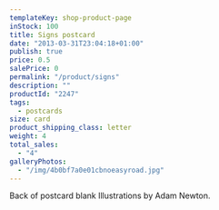 ```yaml
---
templateKey: shop-product-page
inStock: 100
title: Signs postcard
date: "2013-03-31T23:04:18+01:00"
publish: true
price: 0.5
salePrice: 0
permalink: "/product/signs"
description: ""
productId: "2247"
tags:
  - postcards
size: card
product_shipping_class: letter
weight: 4
total_sales:
  - "4"
galleryPhotos:
  - "/img/4b0bf7a0e01cbnoeasyroad.jpg"
---
```


Back of postcard blank Illustrations by Adam Newton.
